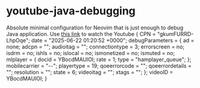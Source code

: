 # youtube-java-debugging

Absolute minimal configuration for Neovim that is just enough to debug Java application. Use [this link](https://youtu.be/QdC4oa6NHwg) to watch the Youtube {
    CPN = "gkumFURRD-LhpOqe";
    date = "2025-06-22 01:20:52 +0000";
    debugParameters =     {
        ad = none;
        adcpn = "";
        audioitag = "";
        connectiontype = 3;
        errorscreen = no;
        isdrm = no;
        ishls = no;
        islocal = no;
        ismonetized = no;
        ismuted = no;
        mlplayer =         {
            docid = YBocdMAUlOI;
            rate = 1;
            type = "hamplayer_queue";
        };
        mobilecarrier = "--";
        playertype = 19;
        qoeerrorcode = "";
        qoeerrordetails = "";
        resolution = "";
        state = 6;
        videoitag = "";
        xtags = "";
    };
    videoID = YBocdMAUlOI;
}

